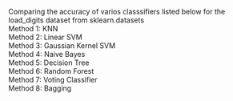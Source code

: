 Comparing the accuracy of varios classsifiers listed below for the load_digits dataset from sklearn.datasets
<br>
Method 1: KNN
<br>
Method 2: Linear SVM
<br>
Method 3: Gaussian Kernel SVM
<br>
Method 4: Naive Bayes
<br>
Method 5: Decision Tree
<br>
Method 6: Random Forest
<br>
Method 7: Voting Classifier
<br>
Method 8: Bagging
